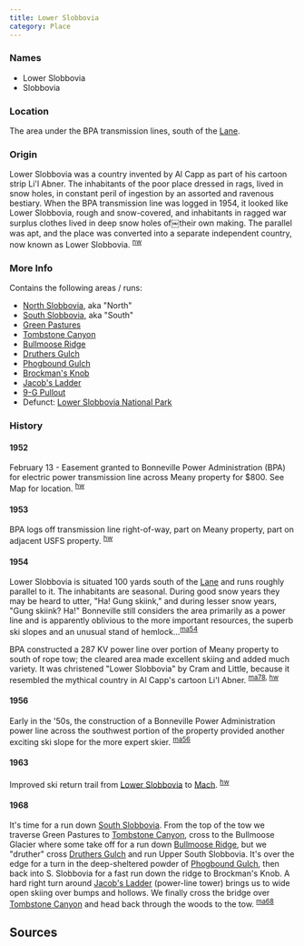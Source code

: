 ```yaml
---
title: Lower Slobbovia
category: Place
---
```

### Names

- Lower Slobbovia
- Slobbovia

### Location

The area under the BPA transmission lines, south of the [Lane](Lane).

### Origin

Lower Slobbovia was a country invented by Al Capp as part of his cartoon strip Li'l Abner. The inhabitants of the poor place dressed in rags, lived in snow holes, in constant peril of ingestion by an assorted and ravenous bestiary. When the BPA transmission line was logged in 1954, it looked like Lower Slobbovia, rough and snow-covered, and inhabitants in ragged war surplus clothes lived in deep snow holes of￼their own making. The parallel was apt, and the place was converted into a separate independent country, now known as Lower Slobbovia. <sup>[nw][]</sup>

### More Info

Contains the following areas / runs:

* [North Slobbovia](North-Slobbovia), aka "North"
* [South Slobbovia](South-Slobbovia), aka "South"
* [Green Pastures](Green-Pastures)
* [Tombstone Canyon](Tombstone-Canyon)
* [Bullmoose Ridge](Bullmoose-Ridge)
* [Druthers Gulch](Druthers-Gulch)
* [Phogbound Gulch](Phogbound-Gulch)
* [Brockman's Knob](Brockman's-Knob)
* [Jacob's Ladder](Jacob's-Ladder)
* [9-G Pullout](9-G-Pullout)
* Defunct: [Lower Slobbovia National Park](Lower-Slobbovia-National-Park)

### History

#### 1952

February 13 - Easement granted to Bonneville Power Administration (BPA) for electric power transmission line across Meany property for $800. See Map for location. <sup>[hw][]</sup>

#### 1953

BPA logs off transmission line right-of-way, part on Meany property, part on adjacent USFS property. <sup>[hw][]</sup>

#### 1954

Lower Slobbovia is situated 100 yards south of the [Lane](Lane) and runs roughly parallel to it. The inhabitants are seasonal. During good snow years they may be heard to utter, "Ha! Gung skiink," and during lesser snow years, "Gung skiink? Ha!" Bonneville still considers the area primarily as a power line and is apparently oblivious to the more important resources, the superb ski slopes and an unusual stand of hemlock...<sup>[ma54][]</sup>

BPA constructed a 287 KV power line over portion of Meany property to south of rope tow; the cleared area made excellent skiing and added much variety. It was christened "Lower Slobbovia" by Cram and Little, because it resembled the mythical country in Al Capp's cartoon Li'l Abner. <sup>[ma78][], [hw][]</sup>

#### 1956

Early in the '50s, the construction of a Bonneville Power Administration power line across the southwest portion of the property provided another exciting ski slope for the more expert skier. <sup>[ma56][]</sup>

#### 1963

Improved ski return trail from [Lower Slobbovia](Lower-Slobbovia) to [Mach](Mach). <sup>[hw][]</sup>

#### 1968

It's time for a run down [South Slobbovia](South-Slobbovia). From the top of the tow we traverse Green Pastures to [Tombstone Canyon](Tombstone-Canyon), cross to the Bullmoose Glacier where some take off for a run down [Bullmoose Ridge](Bullmoose-Ridge), but we "druther" cross [Druthers Gulch](Druthers-Gulch) and run Upper South Slobbovia. It's over the edge for a turn in the deep-sheltered powder of [Phogbound Gulch](Phogbound-Gulch), then back into S. Slobbovia for a fast run down the ridge to Brockman's Knob. A hard right turn around [Jacob's Ladder](Jacob's-Ladder) (power-line tower) brings us to wide open skiing over bumps and hollows. We finally cross the bridge over [Tombstone Canyon](Tombstone-Canyon) and head back through the woods to the tow. <sup>[ma68][]</sup>

## Sources

[hw]: History-Walt "Meany History, by Walt Little"
[ma54]: Mountaineer-Annual#1954
[ma56]: Mountaineer-Annual#1956
[ma68]: Mountaineer-Annual#1968
[ma78]: Mountaineer-Annual#1978
[nw]: Names-Walt "Meany Names by Walter Little, 1984"
